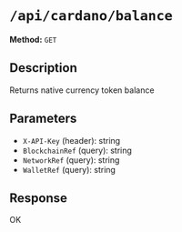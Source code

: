 # `/api/cardano/balance`

**Method:** `GET`  

## Description
Returns native currency token balance



## Parameters
- `X-API-Key` (header): string
- `BlockchainRef` (query): string
- `NetworkRef` (query): string
- `WalletRef` (query): string

## Response
OK
